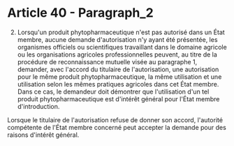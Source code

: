 # Article 40 - Paragraph_2

2. Lorsqu'un produit phytopharmaceutique n'est pas autorisé dans un État membre, aucune demande d'autorisation n'y ayant été présentée, les organismes officiels ou scientifiques travaillant dans le domaine agricole ou les organisations agricoles professionnelles peuvent, au titre de la procédure de reconnaissance mutuelle visée au paragraphe 1, demander, avec l'accord du titulaire de l'autorisation, une autorisation pour le même produit phytopharmaceutique, la même utilisation et une utilisation selon les mêmes pratiques agricoles dans cet État membre. Dans ce cas, le demandeur doit démontrer que l'utilisation d'un tel produit phytopharmaceutique est d'intérêt général pour l'État membre d'introduction.

Lorsque le titulaire de l'autorisation refuse de donner son accord, l'autorité compétente de l'État membre concerné peut accepter la demande pour des raisons d'intérêt général.